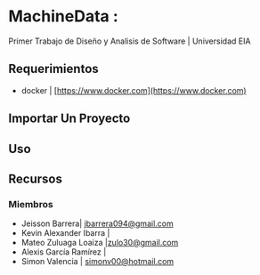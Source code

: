 # MachineData : 
Primer Trabajo de Diseño y Analisis de Software | Universidad EIA

## Requerimientos
* docker | [https://www.docker.com](https://www.docker.com)


## Importar Un Proyecto


## Uso



## Recursos




### Miembros
*  Jeisson Barrera| jbarrera094@gmail.com
*  Kevin Alexander Ibarra | 
*  Mateo Zuluaga Loaiza |zulo30@gmail.com
*  Alexis García Ramírez | 
*  Simon Valencia | simonv00@hotmail.com

